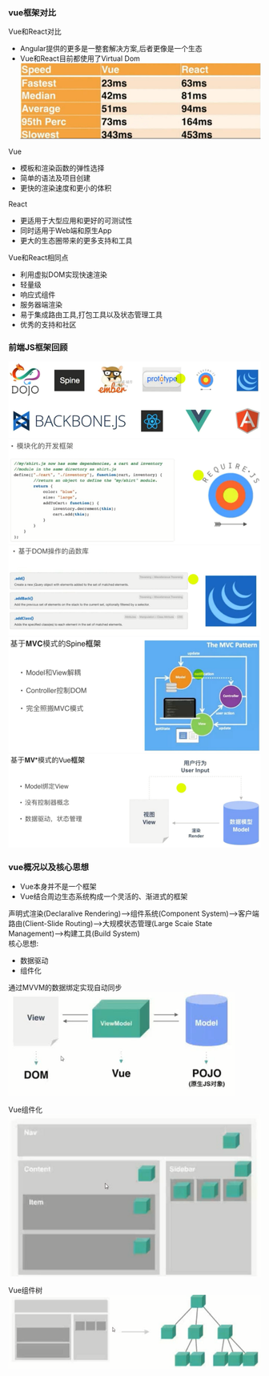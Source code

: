 ### vue框架对比
Vue和React对比<br>
- Angular提供的更多是一整套解决方案,后者更像是一个生态
- Vue和React目前都使用了Virtual Dom
![image](https://github.com/15529343201/Vue2.0-Node.JS-MongoDB/blob/chapter1/image/1.PNG)

Vue<br>
- 模板和渲染函数的弹性选择
- 简单的语法及项目创建
- 更快的渲染速度和更小的体积

React<br>
- 更适用于大型应用和更好的可测试性
- 同时适用于Web端和原生App
- 更大的生态圈带来的更多支持和工具

Vue和React相同点<br>
- 利用虚拟DOM实现快速渲染
- 轻量级
- 响应式组件
- 服务器端渲染
- 易于集成路由工具,打包工具以及状态管理工具
- 优秀的支持和社区

### 前端JS框架回顾
![image](https://github.com/15529343201/Vue2.0-Node.JS-MongoDB/blob/chapter1/image/2.PNG)
![image](https://github.com/15529343201/Vue2.0-Node.JS-MongoDB/blob/chapter1/image/3.PNG)
![image](https://github.com/15529343201/Vue2.0-Node.JS-MongoDB/blob/chapter1/image/4.PNG)
![image](https://github.com/15529343201/Vue2.0-Node.JS-MongoDB/blob/chapter1/image/5.PNG)
![image](https://github.com/15529343201/Vue2.0-Node.JS-MongoDB/blob/chapter1/image/6.PNG)

### vue概况以及核心思想
- Vue本身并不是一个框架
- Vue结合周边生态系统构成一个灵活的、渐进式的框架

声明式渲染(Declaralive Rendering)-->组件系统(Component System)-->客户端路由(Client-Slide Routing)-->大规模状态管理(Large Scaie State Management)-->构建工具(Build System)<br>
核心思想:<br>
- 数据驱动
- 组件化

通过MVVM的数据绑定实现自动同步<br>
![image](https://github.com/15529343201/Vue2.0-Node.JS-MongoDB/blob/chapter1/image/7.PNG)

Vue组件化<br>
![image](https://github.com/15529343201/Vue2.0-Node.JS-MongoDB/blob/chapter1/image/8.PNG)

Vue组件树<br>
![image](https://github.com/15529343201/Vue2.0-Node.JS-MongoDB/blob/chapter1/image/9.PNG)

